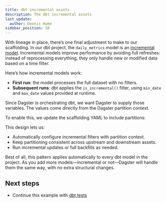 ```yaml
---
title: dbt incremental assets
description: The dbt incremental assets
last_update:
  author: Dennis Hume
sidebar_position: 50
---
```


With lineage in place, there’s one final adjustment to make to our scaffolding. In our dbt project, the `daily_metrics` model is an [incremental model](https://docs.getdbt.com/docs/build/incremental-models). Incremental models improve performance by avoiding full refreshes: instead of reprocessing everything, they only handle new or modified data based on a time filter.

<CodeExample
  path="docs_projects/project_dbt/src/project_dbt/analytics/models/marts/daily_metrics.sql"
  language="sql"
  title="src/project_dbt/analytics/models/marts/daily_metrics.sql"
/>

Here’s how incremental models work:

- **First run**: the model processes the full dataset with no filters.
- **Subsequent runs**: dbt applies the `is_incremental()` filter, using `min_date` and `max_date` values provided at runtime.

Since Dagster is orchestrating dbt, we want Dagster to supply those variables. The values come directly from the Dagster partition context.

To enable this, we update the scaffolding YAML to include partitions:

<CodeExample
  path="docs_projects/project_dbt/src/project_dbt/defs/transform/defs.yaml"
  language="yaml"
  title="src/project_dbt/defs/transform/defs.yaml"
/>

This design lets us:

- Automatically configure incremental filters with partition context.
- Keep partitioning consistent across upstream and downstream assets.
- Run incremental updates or full backfills as needed.

Best of all, this pattern applies automatically to every dbt model in the project. As you add more models—incremental or not—Dagster will handle them the same way, with no extra structural changes.

## Next steps

- Continue this example with [dbt tests](/examples/dbt/dbt-tests)
